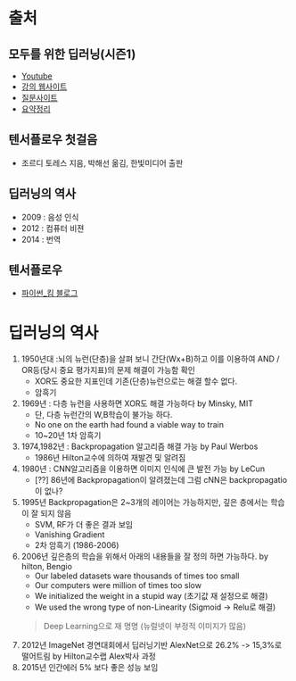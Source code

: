 # 출처

## 모두를 위한 딥러닝\(시즌1\)

* [Youtube](https://www.youtube.com/watch?v=BS6O0zOGX4E&list=PLlMkM4tgfjnLSOjrEJN31gZATbcj_MpUm)
* [강의 웹사이트](http://hunkim.github.io/ml/)
* [질문사이트](http://qna.iamprogrammer.io/c/dev/ml)
* [요약정리](http://pythonkim.tistory.com/notice/25)

## 텐서플로우 첫걸음

* 조르디 토레스 지음, 박해선 옮김, 한빛미디어 출판

## 딥러닝의 역사

* 2009 : 음성 인식
* 2012 : 컴퓨터 비젼
* 2014 : 번역 

## 텐서플로우

* [파이썬\_킴 블로그](http://pythonkim.tistory.com/category/%ED%85%90%EC%84%9C%ED%94%8C%EB%A1%9C%EC%9A%B0)

# 딥러닝의 역사

1. 1950년대 :뇌의 뉴런\(단층\)을 살펴 보니 간단\(Wx+B\)하고 이를 이용하여 AND / OR등\(당시 중요 평가지표\)의 문제 해결이 가능함 확인 
   * XOR도 중요한 지표인데 기존\(단층\)뉴런으로는 해결 할수 없다. 
   * 암흑기
2. 1969년 :  다층 뉴런을 사용하면 XOR도 해결 가능하다 by Minsky, MIT
   * 단, 다층 뉴런간의 W,B학습이 불가능 하다. 
   * No one on the earth had found a viable way to train
   * 10~20년 1차 암흑기
3. 1974,1982년 : Backpropagation 알고리즘 해결 가능 by Paul Werbos
   * 1986년 Hilton교수에 의하여 재발견 및 알려짐 
4. 1980년 : CNN알고리즘을 이용하면 이미지 인식에 큰 발전 가능 by LeCun
   * \[??\] 86년에 Backpropagation이 알려졌는데 그럼 cNN은 backpropagatio이 없나?
5. 1995년 Backpropagation은 2~3개의 레이어는 가능하지만, 깊은 층에서는 학습이 잘 되지 않음
   * SVM, RF가 더 좋은 결과 보임 
   * Vanishing Gradient
   * 2차 암흑기 (1986-2006)
6. 2006년 깊은층의 학습을 위해서 아래의 내용들을 잘 정의 하면 가능하다.           by hilton, Bengio
   * Our labeled datasets ware thousands of times too small
   * Our computers were million of times too slow
   * We initialized the weight in a stupid way (초기값 재 설정으로 해결)
   * We used the wrong type of non-Linearity (Sigmoid -> Relu로 해결)
   > Deep Learning으로 재 명명 \(뉴럴넷이 부정적 이미지가 많음\)
7. 2012년 ImageNet 경연대회에서 딥러닝기반 AlexNet으로 26.2% -&gt; 15,3%로 떨어트림 by Hilton교수랩 Alex박사 과정 
8. 2015년 인간에러 5% 보다 좋은 성능 보임




